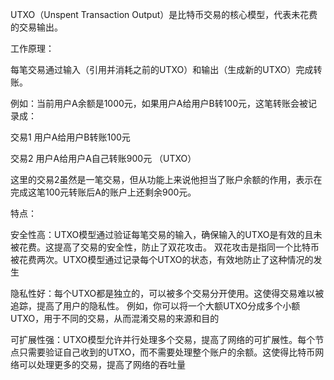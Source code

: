 UTXO（Unspent Transaction Output）是比特币交易的核心模型，代表未花费的交易输出。


工作原理：

每笔交易通过输入（引用并消耗之前的UTXO）和输出（生成新的UTXO）完成转账。

例如：当前用户A余额是1000元，如果用户A给用户B转100元，这笔转账会被记录成：

交易1 用户A给用户B转账100元

交易2 用户A给用户A自己转账900元 （UTXO）

这里的交易2虽然是一笔交易，但从功能上来说他担当了账户余额的作用，表示在完成这笔100元转账后A的账户上还剩余900元。


特点：

安全性高：UTXO模型通过验证每笔交易的输入，确保输入的UTXO是有效的且未被花费。这提高了交易的安全性，防止了双花攻击。
双花攻击是指同一个比特币被花费两次。UTXO模型通过记录每个UTXO的状态，有效地防止了这种情况的发生

隐私性好：每个UTXO都是独立的，可以被多个交易分开使用。这使得交易难以被追踪，提高了用户的隐私性。
例如，你可以将一个大额UTXO分成多个小额UTXO，用于不同的交易，从而混淆交易的来源和目的

可扩展性强：UTXO模型允许并行处理多个交易，提高了网络的可扩展性。每个节点只需要验证自己收到的UTXO，而不需要处理整个账户的余额。这使得比特币网络可以处理更多的交易，提高了网络的吞吐量





